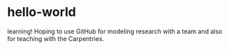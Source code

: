 # hello-world
learning!
Hoping to use GitHub for modeling research with a team and also for teaching with the Carpentries.

